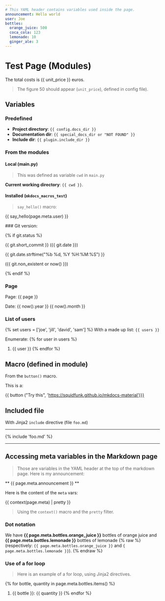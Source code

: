 ```yaml
---
# This YAML header contains variables used inside the page.
announcement: Hello world
user: Joe
bottles:
  orange_juice: 500
  coca_cola: 123
  lemonade: 10
  ginger_ale: 3
---
```


# Test Page (Modules)

The total costs is {{ unit_price }} euros.

> The figure 50 should appear (`unit_price`), defined in config file).



## Variables
### Predefined

- **Project directory**: `{{ config.docs_dir }}`
- **Documentation dir**: `{{ special_docs_dir or "NOT FOUND" }}`
- **Include dir**: `{{ plugin.include_dir }}`

### From the modules

#### Local (main.py)

> This was defined as variable `cwd` in `main.py`

**Current working directory**: `{{ cwd }}`.

#### Installed (`mkdocs_macros_test`)

> `say_hello()` macro:

{{ say_hello(page.meta.user) }}


### Git version:

{% if git.status %}

{{ git.short_commit }} ({{ git.date }})

{{ git.date.strftime("%b %d, %Y %H:%M:%S") }}


({{ git.non_existent or now() }})

{% endif %}

### Page
Page: {{ page }}

Date: {{ now().year }} {{ now().month }}

### List of users
{% set users = ['joe', 'jill', 'david', 'sam'] %}
With a made up list: `{{ users }}`

Enumerate:
{% for user in users %}
1. {{ user }}
{% endfor %}


## Macro (defined in module)

From the `button()` macro.

This is a:

{{ button ("Try this", 'https://squidfunk.github.io/mkdocs-material')}}

## Included file

With Jinja2 `include` directive (file `foo.md`)

---
{% include 'foo.md' %}

---

## Accessing meta variables in the Markdown page

> Those are variables in the YAML header at the top of the markdown page.
Here is my announcement:

** {{ page.meta.announcement }} **


Here is the content of the `meta` vars:

{{ context(page.meta) | pretty }}

> Using the `context()` macro and the `pretty` filter.

### Dot notation 
We have **{{ page.meta.bottles.orange_juice }}** bottles of orange juice and
**{{ page.meta.bottles.lemonade }}** bottles of lemonade
{% raw %} 
(respectively: `{{ page.meta.bottles.orange_juice }}` 
and `{ page.meta.bottles.lemonade }}`).
{% endraw %}

### Use of a for loop
> Here is an example of a for loop, using Jinja2 directives.

{% for bottle, quantity in page.meta.bottles.items() %}
1. {{ bottle }}: {{ quantity }}
{% endfor %}


